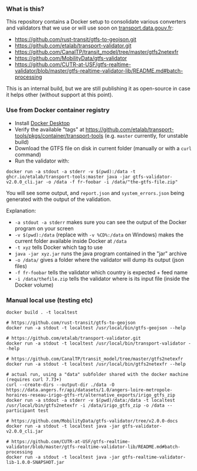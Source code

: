 ### What is this?

This repository contains a Docker setup to consolidate various converters and validators that we use or will use soon on [transport.data.gouv.fr](https://transport.data.gouv.fr):
* https://github.com/rust-transit/gtfs-to-geojson.git
* https://github.com/etalab/transport-validator.git
* https://github.com/CanalTP/transit_model/tree/master/gtfs2netexfr
* https://github.com/MobilityData/gtfs-validator
* https://github.com/CUTR-at-USF/gtfs-realtime-validator/blob/master/gtfs-realtime-validator-lib/README.md#batch-processing

This is an internal build, but we are still publishing it as open-source in case it helps other (without support at this point).

### Use from Docker container registry

* Install [Docker Desktop](https://www.docker.com/products/docker-desktop)
* Verify the available "tags" at https://github.com/etalab/transport-tools/pkgs/container/transport-tools (e.g. `master` currently, for unstable build)
* Download the GTFS file on disk in current folder (manually or with a `curl` command)
* Run the validator with:

```
docker run -a stdout -a stderr -v $(pwd):/data -t ghcr.io/etalab/transport-tools:master java -jar gtfs-validator-v2.0.0_cli.jar -o /data -f fr-foobar -i /data/"the-gtfs-file.zip"
```

You will see some output, and `report.json` and `system_errors.json` being generated with the output of the validation.

Explanation:
* `-a stdout -a stderr` makes sure you can see the output of the Docker program on your screen
* `-v $(pwd):/data` (replace with `-v %CD%:/data` on Windows) makes the current folder available inside Docker at `/data`
* `-t xyz` tells Docker which tag to use
* `java -jar xyz.jar` runs the java program contained in the "jar" archive
* `-o /data/` gives a folder where the validator will dump its output (json files)
* `-f fr-foobar` tells the validator which country is expected + feed name
* `-i /data/thefile.zip` tells the validator where is its input file (inside the Docker volume)


### Manual local use (testing etc)

```
docker build . -t localtest

# https://github.com/rust-transit/gtfs-to-geojson
docker run -a stdout -t localtest /usr/local/bin/gtfs-geojson --help

# https://github.com/etalab/transport-validator.git
docker run -a stdout -t localtest /usr/local/bin/transport-validator --help

# https://github.com/CanalTP/transit_model/tree/master/gtfs2netexfr
docker run -a stdout -t localtest /usr/local/bin/gtfs2netexfr --help

# actual run, using a "data" subfolder shared with the docker machine (requires curl 7.73+)
curl --create-dirs --output-dir ./data -O https://data.angers.fr/api/datasets/1.0/angers-loire-metropole-horaires-reseau-irigo-gtfs-rt/alternative_exports/irigo_gtfs_zip
docker run -a stdout -a stderr -v $(pwd)/data:/data -t localtest /usr/local/bin/gtfs2netexfr -i /data/irigo_gtfs_zip -o /data --participant test

# https://github.com/MobilityData/gtfs-validator/tree/v2.0.0-docs
docker run -a stdout -t localtest java -jar gtfs-validator-v2.0.0_cli.jar

# https://github.com/CUTR-at-USF/gtfs-realtime-validator/blob/master/gtfs-realtime-validator-lib/README.md#batch-processing
docker run -a stdout -t localtest java -jar gtfs-realtime-validator-lib-1.0.0-SNAPSHOT.jar
```
